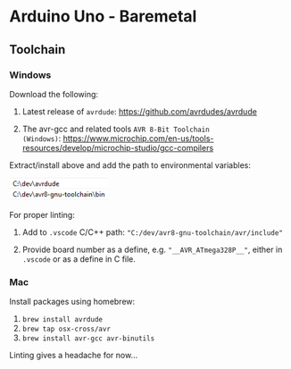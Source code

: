 # Arduino Uno - Baremetal


## Toolchain


### Windows

Download the following:

1) Latest release of <code>avrdude</code>:
https://github.com/avrdudes/avrdude

2) The avr-gcc and related tools <code>AVR 8-Bit Toolchain (Windows)</code>:
https://www.microchip.com/en-us/tools-resources/develop/microchip-studio/gcc-compilers

Extract/install above and add the path to environmental variables:

![Alt text](docs/env-vars.png)

For proper linting:

1) Add to <code>.vscode</code> C/C++ path: <code>"C:/dev/avr8-gnu-toolchain/avr/include"</code>

2) Provide board number as a define, e.g. <code>"\_\_AVR_ATmega328P__"</code>, either in <code>.vscode</code> or as a define in C file.

### Mac

Install packages using homebrew:
1) <code>brew install avrdude</code>
2) <code>brew tap osx-cross/avr</code>
3) <code>brew install avr-gcc avr-binutils</code> 

Linting gives a headache for now...